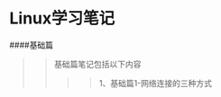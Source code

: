 # Linux学习笔记  
####基础篇  
>>基础篇笔记包括以下内容  
>>>>1、<link src="https://github.com/Mjbetter/linuxLearnNotes/blob/master/%E5%9F%BA%E7%A1%80%E7%AF%87/%E5%9F%BA%E7%A1%80%E7%AF%871-%E7%BD%91%E7%BB%9C%E8%BF%9E%E6%8E%A5%E7%9A%84%E4%B8%89%E7%A7%8D%E6%96%B9%E5%BC%8F.md">基础篇1-网络连接的三种方式</link>
